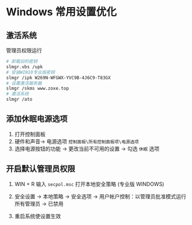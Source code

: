 # Windows 常用设置优化

## 激活系统

管理员权限运行

```bash
# 卸载旧的密钥
slmgr.vbs /upk
# 安装WIN10专业版密钥
slmgr /ipk W269N-WFGWX-YVC9B-4J6C9-T83GX
# 设置激活服务器
slmgr /skms www.zoxe.top
# 激活系统
slmgr /ato
```

## 添加休眠电源选项

1. 打开控制面板
2. 硬件和声音-> 电源选项 `控制面板\所有控制面板项\电源选项`
3. 选择电源按钮的功能 -> 更改当前不可用的设置 -> 勾选 `休眠` 选项

## 开启默认管理员权限

1. WIN + R 输入 `secpol.msc` 打开本地安全策略 (专业版 WINDOWS)

2. 安全设置 -> 本地策略 -> 安全选项 -> 用户帐户控制：以管理员批准模式运行所有管理员 -> 已禁用

3. 重启系统使设置生效
